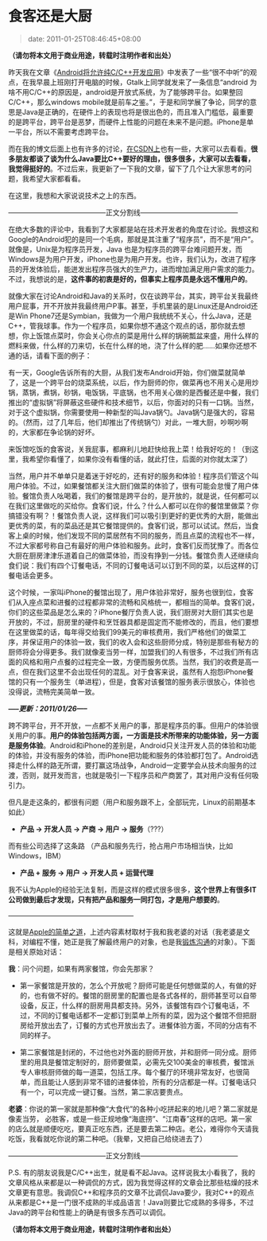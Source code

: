 # 食客还是大厨
>date: 2011-01-25T08:46:45+08:00


****（请勿将本文用于商业用途，转载时注明作者和出处）****


昨天我在文章《[Android将允许纯C/C++开发应用](/2011/Android%E5%B0%86%E5%85%81%E8%AE%B8%E7%BA%AFC/C%2B%2B%E5%BC%80%E5%8F%91%E5%BA%94%E7%94%A8.md "Android将允许纯C/C++开发应用")》中发表了一些“很不中听”的观点，在我早晨上班刚打开电脑的时候，Gtalk上同学就发来了一条信息“android 为啥不用C/C++的原因是，android是开放式系统，为了能够跨平台。如果整回C/C++，那么windows mobile就是前车之鉴。”，于是和同学展了争论，同学的意思是Java是正确的，在硬件上的表现也将是很出色的，而且准入门槛低，最重要的是跨平台，跨平台是恶梦，而硬件上性能的问题在未来不是问题。iPhone是单一平台，所以不需要考虑跨平台。


而在我的博文后面上也有许多的讨论，[在CSDN上](http://sd.csdn.net/a/20110124/290717.html)也有一些，大家可以去看看。**很多朋友都谈了谈为什么Java要比C++要好的理由，很多很多，大家可以去看看，我觉得挺好的**。不过后来，我更新了一下我的文章，留下了几个让大家思考的问题，我希望大家都看看。


在这里，我想和大家说说技术之上的东西。


——————————————正文分割线——————————————


在绝大多数的评论中，我看到了大家都是站在技术开发者的角度在讨论。我想这和Google的Android犯的是同一个毛病，那就是其注重了“程序员”，而不是“用户”。就像是，Unix是为程序员开发，Java 也是为程序员的跨平台难问题开发，而Windows是为用户开发，iPhone也是为用户开发。也许，我们认为，改进了程序员的开发体验后，能迸发出程序员强大的生产力，进而增加满足用户需求的能力。不过，我想说的是，**这件事的初衷是好的，但事实上程序员是永远不懂用户的**。



就像大家在讨论Android和Java的关系时，仅在谈跨平台，其实，跨平台关我最终用户屁事，开不开放并我最终用户P事。甚至，手机里装的是Linux还是Android还是Win Phone7还是Symbian，我做为一个用户我统统不关心，什么Java，还是C++，管我球事。作为一个程序员，如果你想不通这个观点的话，那你就去想想，你上饭馆点菜时，你会关心你点的菜是用什么样的锅碗瓢盆来盛，用什么样的燃料来做，什么样的刀来切，长在什么样的地，浇了什么样的肥……如果你还想不通的话，请看下面的例子：


有一天，Google告诉所有的大厨，从我们发布Android开始，你们做菜就简单了，这是一个跨平台的烧菜系统，以后，作为厨师的你，做菜再也不用关心是用炒锅，蒸锅，煮锅，砂锅，电饭锅，平底锅，也不用关心做的是西餐还是中餐，我们推出的“虚拟锅”将屏蔽这些硬件和技术细节，以后，你面对的只有一口锅。当然，对于这个虚拟锅，你需要使用一种新型的叫Java锅勺。Java锅勺是强大的，容易的。（然而，过了几年后，他们却推出了传统锅勺）对此，一堆大厨，吵啊吵啊的，大家都在争论锅的好坏。


来饭馆吃饭的食客说，关我屁事，都麻利儿地赶快给我上菜！给我好吃的！（到这里，我希望你看懂了，如果你没有看懂的话，就此打住，后面的对你就太深了）


当然，用户并不单单只是着迷于好吃的，还有好的服务和体验！程序员们管这个叫用户体验。不过，如果餐馆都关注大厨们做菜的体验了，很有可能会怠慢了用户体验。餐馆负责人吆喝着，我们的餐馆是跨平台的，是开放的，就是说，任何都可以在我们这里做吃的买给你。食客们说，什么？什么人都可以在你的餐馆里做菜？你搞错没有啊？！餐馆负责人说，这样我们可以吸引到更好的更优秀的大厨，能做出更优秀的菜，有的菜品还是其它餐馆提供的。食客们说，那可以试试。然后，当食客上桌的时候，他们发现不同的菜居然有不同的服务，而且点菜的流程也不一样，不过大家都号称自己有最好的用户体验和服务。此时，食客们反而犹豫了。而各位大厨在厨房津津乐道着自己的做菜体验，而没有挣到一分钱。餐馆负责人还继续向食们说：我们有四个订餐电话，不同的订餐电话可以订到不同的菜，以后这样的订餐电话会更多。


这个时候，一家叫iPhone的餐馆出现了，用户体验非常好，服务也很到位，食客们从入座点菜和进餐的过程都非常的流畅和风格统一，都相当的简单。食客们说，你们的这些菜品是怎么来的？iPhone餐厅负责人说，我们厨房对大厨们其实也是开放的，不过，厨房里的硬件和烹饪器具都是固定而不能修改的，而且，他们要想在这里做菜的话，每年得交给我们99美元的审核费用，我们严格他们的做菜工序，并保证用户的体验一致，我们的收入会和这些厨师分成，特别是那些有秘方的厨师将会分得更多。我们就像麦当劳一样，加盟我们的人有很多，不过我们所有店面的风格和用户点餐的过程完全一致，方便而服务优质。当然，我们的收费是高一点，但在我们这里不会出现任何的混乱。对于食客来说，虽然有人抱怨iPhone餐馆的只有一个服务生（单进程），但是，食客对该餐馆的服务表示很放心，体验也没得说，流畅完美简单一致。


***—–更新：2011/01/26—–***


跨不跨平台，开不开放，一点都不关用户的事，那是程序员的事。但用户的体验很关用户的事。**用户的体验包括两方面，一方面是技术所带来的功能体验，另一方面是服务体验**。Android和iPhone的差别是，Android只关注开发人员的体验和功能的体验，并没有服务的体验，而iPhone把功能和服务的体验都打包了。Android选择走什么样的路无所谓，要打赢这场战争，Android一定要学会从技术向服务的过渡，否则，就开发而言，也就是吸引一下程序员和产商罢了，其对用户没有任何吸引力。


但凡是走这条的，都很有问题（用户和服务跟不上，全部玩完，Linux的前期基本如此）


* **产品 -> 开发人员 -> 产商 -> 用户 -> 服务**（???）


而有些公司选择了这条路 （产品和服务先行，抢占用户市场相当快，比如Windows，IBM）


* **产品 + 服务 -> 用户 -> 开发人员 + 运营代理**


我不认为Apple的经验无法复制，而是这样的模式很多很多，**这个世界上有很多IT公司做到最后才发现，只有把产品和服务一同打包，才是用户想要的**。


——————————————————


这就是[Apple的简单之道](/2010/%E5%81%B7%E4%BA%86%E4%B8%96%E7%95%8C%E7%9A%84%E7%A8%8B%E5%BA%8F%E5%91%98.md)，上述内容素材取材于我和我老婆的对话（我老婆是文科，对编程不懂，她正是我了解最终用户的对象，也是我[锻炼沟通](/2010/%E7%BB%99%E8%80%81%E5%A9%86%E6%99%AE%E5%8F%8A%E8%AE%A1%E7%AE%97%E6%9C%BA%E7%9F%A5%E8%AF%86.md)的对象）。下面是相关原始对话：


**我**：问个问题，如果有两家餐馆，你会先那家？


* 第一家餐馆是开放的，怎么个开放呢？厨师可能是任何想做菜的人，有做的好的，也有做不好的。餐馆的厨房里的配置也是各式各样的，厨师甚至可以自带设备，反正，什么样的厨房用具都支持。另外，该餐馆有四个订餐电话，不过，不同的订餐电话都不一定都订到菜单上所有的菜，因为这个餐馆不但把厨房给开放出去了，订餐的方式也开放出去了。进餐体验方面，不同的分店有不同的样子。


* 第二家餐馆是封闭的，不过他也对外面的厨师开放，并和厨师一同分成。厨师里的用具是餐馆定制好的，厨师要做菜，必需先交100美金的审核费，餐馆派专人审核厨师做的每一道菜，包括工序。每个餐厅的环境非常友好，也很简单，而且能让人感到非常不错的进餐体验，所有的分店都是一样。订餐电话只有一个，可以完成一键订餐。当然，第二家店要贵点。


**老婆**：你说的第一家就是那种像“大食代”的各种小吃拼起来的地儿吧？第二家就是像麦当劳， 必胜客，或是一些正规地像“海底捞”、“江南春”这样的店吧。第一家的店么就是顺便吃吃，要真正吃东西，还是要去第二种店。老公，难得你今天请我吃饭，我看就吃你说的第二种吧。（我晕，又把自己给绕进去了）


——————————————正文分割线——————————————


P.S. 有的朋友说我是C/C++出生，就是看不起Java。这样说我太小看我了，我的文章风格从来都是以一种调侃的方式，因为我觉得这样的文章会比那些枯燥的技术文章更有意思。我调侃C++和程序员的文章不比调侃Java要少，我对C++的观点从来都是C++是一门很不成熟的半成品语言！Java则要比它成熟的多得多，不过Java的跨平台和性能上的确是有很多东西可以调侃。


**（请勿将本文用于商业用途，转载时注明作者和出处）**


